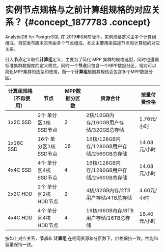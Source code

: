 # 实例节点规格与之前计算组规格的对应关系？ {#concept_1877783 .concept}

AnalyticDB for PostgreSQL 在 2019年8月前版本，实例规格定义由多个计算组组成。目前发布版本实例由多个节点组成。本文主要用来描述节点和计算组的对应关系。

引入**节点**定义取代**计算组**定义，主要为了简化 MPP 集群的规格选型，同时也遵循标准集群数据库的定义模式。同时一个**节点**只包含一个MPP数据分区，相对可以简化MPP集群的选型和使用，而一个**计算组**根据其规格会包含多个MPP数据分区。

|计算组规格（不再使用）|节点|MPP数据分区数|资源合计|按量付费价格|
|-----------|--|--------|----|------|
|1x2C SSD|2个 单分区1核 SSD节点|2|2核/16GB内存/160GB用户存储/320GB总存储|1.76元/小时|
|1x16C SSD|16个 单分区1核 SSD节点|16|16核/128GB内存/1280GB用户存储/2560GB总存储|14.08元/小时|
|4x4C SSD|4个 单分区4核 SSD节点|4|16核/128GB内存/1280GB用户存储/2560GB总存储|14.08元/小时|
|2x2C HDD|2个 单分区2核 HDD节点|2|4核/32GB内存/2TB用户存储/4TB总存储|4.60元/小时|
|4x4C HDD|4个 单分区4核 HDD节点|4|16核/96GB内存/8TB用户存储/16TB总存储|18.40元/小时|

按如上对应关系，**节点**和 **计算组** 在相同资源和分区数下，价格保持一致，性能和容量保持一致。

